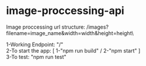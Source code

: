 # image-proccessing-api

Image proccessing url structure: /images?filename=image_name&width=width&height=height\

1-Working Endpoint: "/"\
2-To start the app: [ 1-"npm run build" / 2-"npm start" ]\
3-To test: "npm run test"
